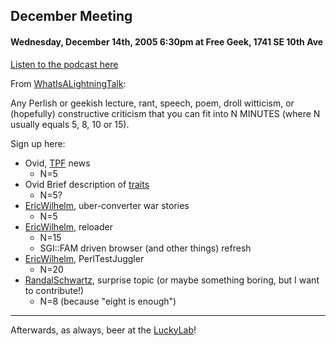 ## December Meeting

#### Wednesday, December 14th, 2005 6:30pm at Free Geek, 1741 SE 10th Ave

[Listen to the podcast here](http://pdxpm.podasp.com)

From [WhatIsALightningTalk](/WhatIsALightningTalk):

Any Perlish or geekish lecture, rant, speech, poem, droll witticism, or (hopefully) constructive criticism that you can fit into N MINUTES (where N usually equals 5, 8, 10 or 15).

Sign up here:

* Ovid, [TPF](http://perlfoundation.org) news
  * N=5
* Ovid Brief description of [traits](http://search.cpan.org/dist/Class-Trait/)
  * N=5? 
* [EricWilhelm](/EricWilhelm), uber-converter war stories
  * N=5
* [EricWilhelm](/EricWilhelm), reloader
  * N=15
  * SGI::FAM driven browser (and other things) refresh
* [EricWilhelm](/EricWilhelm), PerlTestJuggler
  * N=20
* [RandalSchwartz](/RandalSchwartz), surprise topic (or maybe something boring, but I want to contribute!)
  * N=8 (because "eight is enough")

---

Afterwards, as always, beer at the [LuckyLab](/LuckyLab)!
